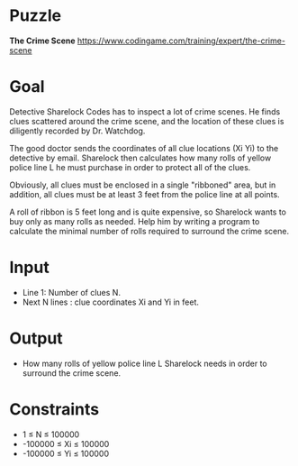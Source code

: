 # Puzzle
**The Crime Scene** https://www.codingame.com/training/expert/the-crime-scene

# Goal
Detective Sharelock Codes has to inspect a lot of crime scenes. He finds clues scattered around the crime scene, and the location of these clues is diligently recorded by Dr. Watchdog.

The good doctor sends the coordinates of all clue locations (Xi Yi) to the detective by email. Sharelock then calculates how many rolls of yellow police line L he must purchase in order to protect all of the clues.

Obviously, all clues must be enclosed in a single "ribboned" area, but in addition, all clues must be at least 3 feet from the police line at all points.

A roll of ribbon is 5 feet long and is quite expensive, so Sharelock wants to buy only as many rolls as needed. Help him by writing a program to calculate the minimal number of rolls required to surround the crime scene.

# Input
* Line 1: Number of clues N.
* Next N lines : clue coordinates Xi and Yi in feet.

# Output
* How many rolls of yellow police line L Sharelock needs in order to surround the crime scene.

# Constraints
* 1 ≤ N ≤ 100000
* -100000 ≤ Xi ≤ 100000
* -100000 ≤ Yi ≤ 100000
